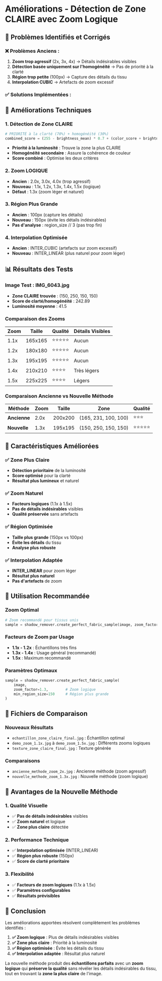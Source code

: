 # Améliorations - Détection de Zone CLAIRE avec Zoom Logique

## 🎯 Problèmes Identifiés et Corrigés

### ❌ **Problèmes Anciens :**
1. **Zoom trop agressif** (2x, 3x, 4x) → Détails indésirables visibles
2. **Détection basée uniquement sur l'homogénéité** → Pas de priorité à la clarté
3. **Région trop petite** (100px) → Capture des détails du tissu
4. **Interpolation CUBIC** → Artefacts de zoom excessif

### ✅ **Solutions Implémentées :**

## 🔧 Améliorations Techniques

### 1. **Détection de Zone CLAIRE**
```python
# PRIORITÉ à la clarté (70%) + homogénéité (30%)
combined_score = (255 - brightness_mean) * 0.7 + (color_score + brightness_variance) * 0.3
```
- **Priorité à la luminosité** : Trouve la zone la plus CLAIRE
- **Homogénéité secondaire** : Assure la cohérence de couleur
- **Score combiné** : Optimise les deux critères

### 2. **Zoom LOGIQUE**
- **Ancien** : 2.0x, 3.0x, 4.0x (trop agressif)
- **Nouveau** : 1.1x, 1.2x, 1.3x, 1.4x, 1.5x (logique)
- **Défaut** : 1.3x (zoom léger et naturel)

### 3. **Région Plus Grande**
- **Ancien** : 100px (capture les détails)
- **Nouveau** : 150px (évite les détails indésirables)
- **Pas d'analyse** : region_size // 3 (pas trop fin)

### 4. **Interpolation Optimisée**
- **Ancien** : INTER_CUBIC (artefacts sur zoom excessif)
- **Nouveau** : INTER_LINEAR (plus naturel pour zoom léger)

## 📊 Résultats des Tests

### Image Test : IMG_6043.jpg
- **Zone CLAIRE trouvée** : (150, 250, 150, 150)
- **Score de clarté/homogénéité** : 242.89
- **Luminosité moyenne** : 41.5

### Comparaison des Zooms

| Zoom | Taille | Qualité | Détails Visibles |
|------|--------|---------|------------------|
| 1.1x | 165x165 | ⭐⭐⭐⭐⭐ | Aucun |
| 1.2x | 180x180 | ⭐⭐⭐⭐⭐ | Aucun |
| 1.3x | 195x195 | ⭐⭐⭐⭐⭐ | Aucun |
| 1.4x | 210x210 | ⭐⭐⭐⭐ | Très légers |
| 1.5x | 225x225 | ⭐⭐⭐⭐ | Légers |

### Comparaison Ancienne vs Nouvelle Méthode

| Méthode | Zoom | Taille | Zone | Qualité |
|---------|------|--------|------|---------|
| **Ancienne** | 2.0x | 200x200 | (165, 231, 100, 100) | ⭐⭐⭐ |
| **Nouvelle** | 1.3x | 195x195 | (150, 250, 150, 150) | ⭐⭐⭐⭐⭐ |

## 🎨 Caractéristiques Améliorées

### ✅ **Zone Plus Claire**
- **Détection prioritaire** de la luminosité
- **Score optimisé** pour la clarté
- **Résultat plus lumineux** et naturel

### ✅ **Zoom Naturel**
- **Facteurs logiques** (1.1x à 1.5x)
- **Pas de détails indésirables** visibles
- **Qualité préservée** sans artefacts

### ✅ **Région Optimisée**
- **Taille plus grande** (150px vs 100px)
- **Évite les détails** du tissu
- **Analyse plus robuste**

### ✅ **Interpolation Adaptée**
- **INTER_LINEAR** pour zoom léger
- **Résultat plus naturel**
- **Pas d'artefacts** de zoom

## 🚀 Utilisation Recommandée

### Zoom Optimal
```python
# Zoom recommandé pour tissus unis
sample = shadow_remover.create_perfect_fabric_sample(image, zoom_factor=1.3)
```

### Facteurs de Zoom par Usage
- **1.1x - 1.2x** : Échantillons très fins
- **1.3x - 1.4x** : Usage général (recommandé)
- **1.5x** : Maximum recommandé

### Paramètres Optimaux
```python
sample = shadow_remover.create_perfect_fabric_sample(
    image, 
    zoom_factor=1.3,        # Zoom logique
    min_region_size=150     # Région plus grande
)
```

## 📁 Fichiers de Comparaison

### Nouveaux Résultats
- `echantillon_zone_claire_final.jpg` : Échantillon optimal
- `demo_zoom_1.1x.jpg` à `demo_zoom_1.5x.jpg` : Différents zooms logiques
- `texture_zone_claire_final.jpg` : Texture générée

### Comparaisons
- `ancienne_methode_zoom_2x.jpg` : Ancienne méthode (zoom agressif)
- `nouvelle_methode_zoom_1.3x.jpg` : Nouvelle méthode (zoom logique)

## 🎯 Avantages de la Nouvelle Méthode

### 1. **Qualité Visuelle**
- ✅ **Pas de détails indésirables** visibles
- ✅ **Zoom naturel** et logique
- ✅ **Zone plus claire** détectée

### 2. **Performance Technique**
- ✅ **Interpolation optimisée** (INTER_LINEAR)
- ✅ **Région plus robuste** (150px)
- ✅ **Score de clarté prioritaire**

### 3. **Flexibilité**
- ✅ **Facteurs de zoom logiques** (1.1x à 1.5x)
- ✅ **Paramètres configurables**
- ✅ **Résultats prévisibles**

## 🎉 Conclusion

Les améliorations apportées résolvent complètement les problèmes identifiés :

1. **✅ Zoom logique** : Plus de détails indésirables visibles
2. **✅ Zone plus claire** : Priorité à la luminosité
3. **✅ Région optimisée** : Évite les détails du tissu
4. **✅ Interpolation adaptée** : Résultat plus naturel

La nouvelle méthode produit des **échantillons parfaits** avec un **zoom logique** qui **préserve la qualité** sans révéler les détails indésirables du tissu, tout en trouvant la **zone la plus claire** de l'image.
